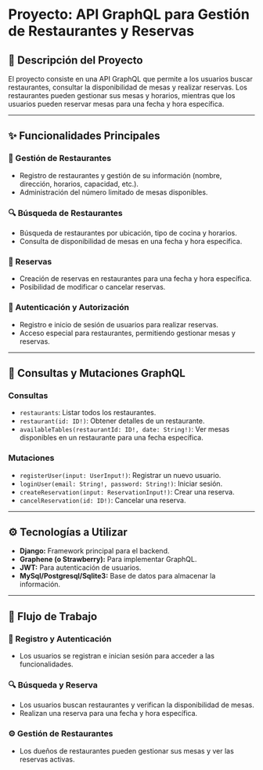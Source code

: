 # Proyecto: API GraphQL para Gestión de Restaurantes y Reservas

## 📜 Descripción del Proyecto
El proyecto consiste en una API GraphQL que permite a los usuarios buscar restaurantes, consultar la disponibilidad de mesas y realizar reservas. Los restaurantes pueden gestionar sus mesas y horarios, mientras que los usuarios pueden reservar mesas para una fecha y hora específica.

---

## ✨ Funcionalidades Principales

### 🏢 Gestión de Restaurantes
- Registro de restaurantes y gestión de su información (nombre, dirección, horarios, capacidad, etc.).
- Administración del número limitado de mesas disponibles.

### 🔍 Búsqueda de Restaurantes
- Búsqueda de restaurantes por ubicación, tipo de cocina y horarios.
- Consulta de disponibilidad de mesas en una fecha y hora específica.

### 📅 Reservas
- Creación de reservas en restaurantes para una fecha y hora específica.
- Posibilidad de modificar o cancelar reservas.

### 🔐 Autenticación y Autorización
- Registro e inicio de sesión de usuarios para realizar reservas.
- Acceso especial para restaurantes, permitiendo gestionar mesas y reservas.


---

## 🔧 Consultas y Mutaciones GraphQL

### Consultas
- `restaurants`: Listar todos los restaurantes.
- `restaurant(id: ID!)`: Obtener detalles de un restaurante.
- `availableTables(restaurantId: ID!, date: String!)`: Ver mesas disponibles en un restaurante para una fecha específica.

### Mutaciones
- `registerUser(input: UserInput!)`: Registrar un nuevo usuario.
- `loginUser(email: String!, password: String!)`: Iniciar sesión.
- `createReservation(input: ReservationInput!)`: Crear una reserva.
- `cancelReservation(id: ID!)`: Cancelar una reserva.

---

## ⚙️ Tecnologías a Utilizar
- **Django:** Framework principal para el backend.
- **Graphene (o Strawberry):** Para implementar GraphQL.
- **JWT:** Para autenticación de usuarios.
- **MySql/Postgresql/Sqlite3:** Base de datos para almacenar la información.


---

## 🔄 Flujo de Trabajo

### 📲 Registro y Autenticación
- Los usuarios se registran e inician sesión para acceder a las funcionalidades.

### 🔍 Búsqueda y Reserva
- Los usuarios buscan restaurantes y verifican la disponibilidad de mesas.
- Realizan una reserva para una fecha y hora específica.



### ⚙️ Gestión de Restaurantes
- Los dueños de restaurantes pueden gestionar sus mesas y ver las reservas activas.
